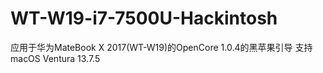 # WT-W19-i7-7500U-Hackintosh
应用于华为MateBook X 2017(WT-W19)的OpenCore 1.0.4的黑苹果引导 支持macOS Ventura 13.7.5
